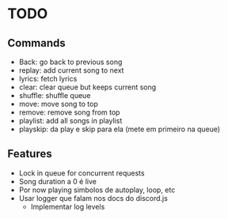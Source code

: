 # TODO

## Commands

- Back: go back to previous song
- replay: add current song to next
- lyrics: fetch lyrics
- clear: clear queue but keeps current song
- shuffle: shuffle queue
- move: move song to top
- remove: remove song from top
- playlist: add all songs in playlist
- playskip: da play e skip para ela (mete em primeiro na queue)

## Features

- Lock in queue for concurrent requests
- Song duration a 0 é live
- Por now playing simbolos de autoplay, loop, etc
- Usar logger que falam nos docs do discord.js
    - Implementar log levels